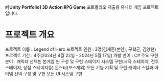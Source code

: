 #[**Unity Portfolio] 3D Action RPG Game**
포트폴리오 제출용 유니티 게임 프로젝트 입니다.
# 프로젝트 개요
프로젝트 이름 : Legend of Hero
프로젝트 인원 : 3명(김재훈(본인), 구학균, 김양현)
프로젝트 기간 : 4주(2024년 4월 22일 - 2024년 5월 17일)
개발 언어 : C#
주요 구현 분야 :
캐릭터 선택씬 본게임 씬 구성 및 구현
스테이지 시스템 구현(시작 스테이지, 전투 스테이지, 상점 스테이지등)
몬스터(보스제외) 모든 기능 기획 및 구현
캐릭터 스킬과 아이템 선택 구성 및 구현
모든 UI 시스템 구현

